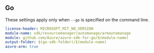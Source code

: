 ## Go

These settings apply only when `--go` is specified on the command line.

``` yaml $(go) && $(track2)
license-header: MICROSOFT_MIT_NO_VERSION
module-name: sdk/resourcemanager/automanage/armautomanage
module: github.com/Azure/azure-sdk-for-go/$(module-name)
output-folder: $(go-sdk-folder)/$(module-name)
azure-arm: true
```
